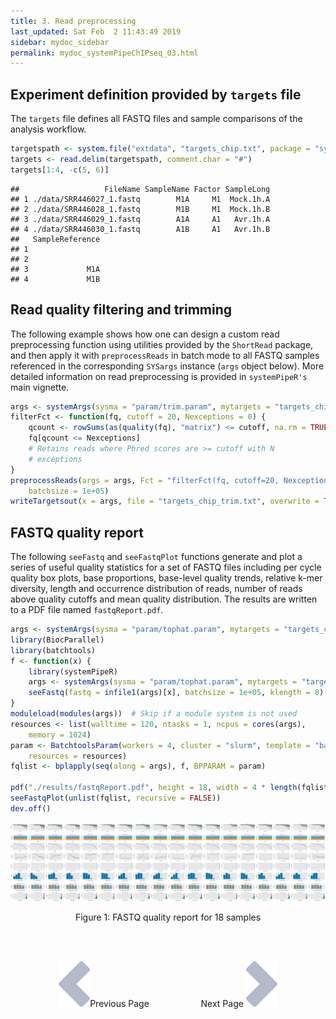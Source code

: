 ```yaml
---
title: 3. Read preprocessing
last_updated: Sat Feb  2 11:43:49 2019
sidebar: mydoc_sidebar
permalink: mydoc_systemPipeChIPseq_03.html
---
```


## Experiment definition provided by `targets` file

The `targets` file defines all FASTQ files and sample comparisons of the analysis workflow.


```r
targetspath <- system.file("extdata", "targets_chip.txt", package = "systemPipeR")
targets <- read.delim(targetspath, comment.char = "#")
targets[1:4, -c(5, 6)]
```

```
##                   FileName SampleName Factor SampleLong
## 1 ./data/SRR446027_1.fastq        M1A     M1  Mock.1h.A
## 2 ./data/SRR446028_1.fastq        M1B     M1  Mock.1h.B
## 3 ./data/SRR446029_1.fastq        A1A     A1   Avr.1h.A
## 4 ./data/SRR446030_1.fastq        A1B     A1   Avr.1h.B
##   SampleReference
## 1                
## 2                
## 3             M1A
## 4             M1B
```

## Read quality filtering and trimming

The following example shows how one can design a custom read
preprocessing function using utilities provided by the `ShortRead` package, and then
apply it with `preprocessReads` in batch mode to all FASTQ samples referenced in the
corresponding `SYSargs` instance (`args` object below). More detailed information on
read preprocessing is provided in `systemPipeR's` main vignette.


```r
args <- systemArgs(sysma = "param/trim.param", mytargets = "targets_chip.txt")
filterFct <- function(fq, cutoff = 20, Nexceptions = 0) {
    qcount <- rowSums(as(quality(fq), "matrix") <= cutoff, na.rm = TRUE)
    fq[qcount <= Nexceptions]
    # Retains reads where Phred scores are >= cutoff with N
    # exceptions
}
preprocessReads(args = args, Fct = "filterFct(fq, cutoff=20, Nexceptions=0)", 
    batchsize = 1e+05)
writeTargetsout(x = args, file = "targets_chip_trim.txt", overwrite = TRUE)
```

## FASTQ quality report

The following `seeFastq` and `seeFastqPlot` functions generate and plot a series of useful quality statistics for a set of FASTQ files including per cycle quality box
plots, base proportions, base-level quality trends, relative k-mer
diversity, length and occurrence distribution of reads, number of reads
above quality cutoffs and mean quality distribution. The results are
written to a PDF file named `fastqReport.pdf`.


```r
args <- systemArgs(sysma = "param/tophat.param", mytargets = "targets_chip.txt")
library(BiocParallel)
library(batchtools)
f <- function(x) {
    library(systemPipeR)
    args <- systemArgs(sysma = "param/tophat.param", mytargets = "targets_chip.txt")
    seeFastq(fastq = infile1(args)[x], batchsize = 1e+05, klength = 8)
}
moduleload(modules(args))  # Skip if a module system is not used
resources <- list(walltime = 120, ntasks = 1, ncpus = cores(args), 
    memory = 1024)
param <- BatchtoolsParam(workers = 4, cluster = "slurm", template = "batchtools.slurm.tmpl", 
    resources = resources)
fqlist <- bplapply(seq(along = args), f, BPPARAM = param)

pdf("./results/fastqReport.pdf", height = 18, width = 4 * length(fqlist))
seeFastqPlot(unlist(fqlist, recursive = FALSE))
dev.off()
```

![](./pages/mydoc/systemPipeChIPseq_files/fastqReport.png)
<div align="center">Figure 1: FASTQ quality report for 18 samples</div>

<br><br><center><a href="mydoc_systemPipeChIPseq_02.html"><img src="images/left_arrow.png" alt="Previous page."></a>Previous Page &nbsp; &nbsp; &nbsp; &nbsp; &nbsp; &nbsp; &nbsp; &nbsp; &nbsp; &nbsp; Next Page
<a href="mydoc_systemPipeChIPseq_04.html"><img src="images/right_arrow.png" alt="Next page."></a></center>
